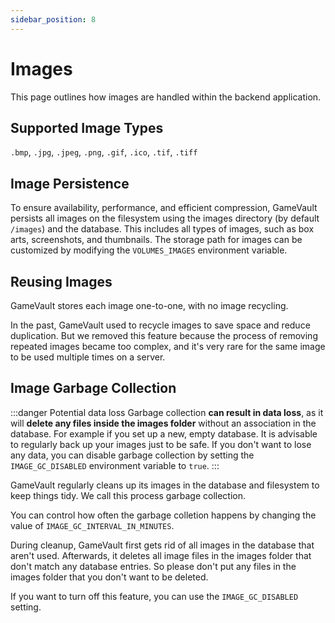 ```yaml
---
sidebar_position: 8
---
```


# Images

This page outlines how images are handled within the backend application.

## Supported Image Types

`.bmp`, `.jpg`, `.jpeg`, `.png`, `.gif`, `.ico`, `.tif`, `.tiff`

## Image Persistence

To ensure availability, performance, and efficient compression, GameVault persists all images on the filesystem using the images directory (by default `/images`) and the database. This includes all types of images, such as box arts, screenshots, and thumbnails. The storage path for images can be customized by modifying the `VOLUMES_IMAGES` environment variable.

## Reusing Images

GameVault stores each image one-to-one, with no image recycling.

In the past, GameVault used to recycle images to save space and reduce duplication. But we removed this feature because the process of removing repeated images became too complex, and it's very rare for the same image to be used multiple times on a server.

## Image Garbage Collection

:::danger Potential data loss
Garbage collection **can result in data loss**, as it will **delete any files inside the images folder** without an association in the database. For example if you set up a new, empty database. It is advisable to regularly back up your images just to be safe. If you don't want to lose any data, you can disable garbage collection by setting the `IMAGE_GC_DISABLED` environment variable to `true`.
:::

GameVault regularly cleans up its images in the database and filesystem to keep things tidy. We call this process garbage collection.

You can control how often the garbage colletion happens by changing the value of `IMAGE_GC_INTERVAL_IN_MINUTES`.

During cleanup, GameVault first gets rid of all images in the database that aren't used. Afterwards, it deletes all image files in the images folder that don't match any database entries. So please don't put any files in the images folder that you don't want to be deleted.

If you want to turn off this feature, you can use the `IMAGE_GC_DISABLED` setting.
